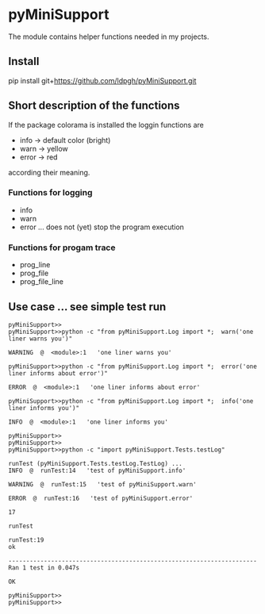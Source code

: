 # pyMiniSupport
The module contains helper functions needed in my projects.

## Install
pip install git+https://github.com/ldpgh/pyMiniSupport.git

## Short description of the functions
If the package colorama is installed the loggin functions are
- info -> default color (bright)
- warn -> yellow
- error -> red

according their meaning.

### Functions for logging
* info
* warn
* error ... does not (yet) stop the program execution
### Functions for progam trace
* prog_line
* prog_file
* prog_file_line

## Use case ... see simple test run
```
pyMiniSupport>>
pyMiniSupport>>python -c "from pyMiniSupport.Log import *;  warn('one liner warns you')"

WARNING  @  <module>:1   'one liner warns you'

pyMiniSupport>>python -c "from pyMiniSupport.Log import *;  error('one liner informs about error')"

ERROR  @  <module>:1   'one liner informs about error'

pyMiniSupport>>python -c "from pyMiniSupport.Log import *;  info('one liner informs you')"

INFO  @  <module>:1   'one liner informs you'

pyMiniSupport>>
pyMiniSupport>>
pyMiniSupport>>python -c "import pyMiniSupport.Tests.testLog"

runTest (pyMiniSupport.Tests.testLog.TestLog) ...
INFO  @  runTest:14   'test of pyMiniSupport.info'

WARNING  @  runTest:15   'test of pyMiniSupport.warn'

ERROR  @  runTest:16   'test of pyMiniSupport.error'

17

runTest

runTest:19
ok

----------------------------------------------------------------------
Ran 1 test in 0.047s

OK

pyMiniSupport>>
pyMiniSupport>>
```
